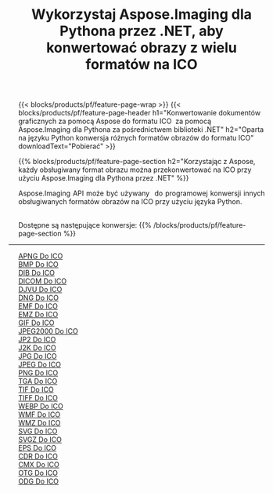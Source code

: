 ﻿---
title: Wykorzystaj Aspose.Imaging dla Pythona przez .NET, aby konwertować obrazy z wielu formatów na ICO 
weight: 3920
url: /pl/python-net/conversion/to/ico 
lang: pl
langdirlevel: 2
locales: zh-hans,ja,it,ru,de,es,fr,nl,id,lt,pl,pt,vi,tr,ko,zh-hant,ar,hi,th,sv,cs,uk,he
description: Możesz użyć Aspose.Imaging dla Pythona za pośrednictwem biblioteki .NET, aby przekonwertować z różnych formatów na ICO
---

{{< blocks/products/pf/feature-page-wrap >}}
{{< blocks/products/pf/feature-page-header h1="Konwertowanie dokumentów graficznych za pomocą Aspose do formatu ICO  za pomocą Aspose.Imaging dla Pythona za pośrednictwem biblioteki .NET" h2="Oparta na języku Python konwersja różnych formatów obrazów do formatu ICO" downloadText="Pobierać" >}}


{{% blocks/products/pf/feature-page-section  h2="Korzystając z Aspose, każdy obsługiwany format obrazu można przekonwertować na ICO przy użyciu Aspose.Imaging dla Pythona przez .NET" %}}
<p align=justify>Aspose.Imaging API może być używany  do programowej konwersji innych obsługiwanych formatów obrazów na ICO przy użyciu języka Python.</p>
<br/>
Dostępne są następujące konwersje:
{{% /blocks/products/pf/feature-page-section %}}
<div class="container-fluid productfamilypage bg-gray">
    <div class="convertypes bg-gray agp-content section">
        <div class="container">
		<hr style="margin-left:-20px;"/>
		<div class="row other-converters">
		    <div class='col-md-2 other-converter remove-lp remove-rp'><a href="/imaging/pl/python-net/conversion/apng-to-ico" >APNG Do ICO</a></div>
<div class='col-md-2 other-converter remove-lp remove-rp'><a href="/imaging/pl/python-net/conversion/bmp-to-ico" >BMP Do ICO</a></div>
<div class='col-md-2 other-converter remove-lp remove-rp'><a href="/imaging/pl/python-net/conversion/dib-to-ico" >DIB Do ICO</a></div>
<div class='col-md-2 other-converter remove-lp remove-rp'><a href="/imaging/pl/python-net/conversion/dicom-to-ico" >DICOM Do ICO</a></div>
<div class='col-md-2 other-converter remove-lp remove-rp'><a href="/imaging/pl/python-net/conversion/djvu-to-ico" >DJVU Do ICO</a></div>
<div class='col-md-2 other-converter remove-lp remove-rp'><a href="/imaging/pl/python-net/conversion/dng-to-ico" >DNG Do ICO</a></div>
<div class='col-md-2 other-converter remove-lp remove-rp'><a href="/imaging/pl/python-net/conversion/emf-to-ico" >EMF Do ICO</a></div>
<div class='col-md-2 other-converter remove-lp remove-rp'><a href="/imaging/pl/python-net/conversion/emz-to-ico" >EMZ Do ICO</a></div>
<div class='col-md-2 other-converter remove-lp remove-rp'><a href="/imaging/pl/python-net/conversion/gif-to-ico" >GIF Do ICO</a></div>
<div class='col-md-2 other-converter remove-lp remove-rp'><a href="/imaging/pl/python-net/conversion/jpeg2000-to-ico" >JPEG2000 Do ICO</a></div>
<div class='col-md-2 other-converter remove-lp remove-rp'><a href="/imaging/pl/python-net/conversion/jp2-to-ico" >JP2 Do ICO</a></div>
<div class='col-md-2 other-converter remove-lp remove-rp'><a href="/imaging/pl/python-net/conversion/j2k-to-ico" >J2K Do ICO</a></div>
<div class='col-md-2 other-converter remove-lp remove-rp'><a href="/imaging/pl/python-net/conversion/jpg-to-ico" >JPG Do ICO</a></div>
<div class='col-md-2 other-converter remove-lp remove-rp'><a href="/imaging/pl/python-net/conversion/jpeg-to-ico" >JPEG Do ICO</a></div>
<div class='col-md-2 other-converter remove-lp remove-rp'><a href="/imaging/pl/python-net/conversion/png-to-ico" >PNG Do ICO</a></div>
<div class='col-md-2 other-converter remove-lp remove-rp'><a href="/imaging/pl/python-net/conversion/tga-to-ico" >TGA Do ICO</a></div>
<div class='col-md-2 other-converter remove-lp remove-rp'><a href="/imaging/pl/python-net/conversion/tif-to-ico" >TIF Do ICO</a></div>
<div class='col-md-2 other-converter remove-lp remove-rp'><a href="/imaging/pl/python-net/conversion/tiff-to-ico" >TIFF Do ICO</a></div>
<div class='col-md-2 other-converter remove-lp remove-rp'><a href="/imaging/pl/python-net/conversion/webp-to-ico" >WEBP Do ICO</a></div>
<div class='col-md-2 other-converter remove-lp remove-rp'><a href="/imaging/pl/python-net/conversion/wmf-to-ico" >WMF Do ICO</a></div>
<div class='col-md-2 other-converter remove-lp remove-rp'><a href="/imaging/pl/python-net/conversion/wmz-to-ico" >WMZ Do ICO</a></div>
<div class='col-md-2 other-converter remove-lp remove-rp'><a href="/imaging/pl/python-net/conversion/svg-to-ico" >SVG Do ICO</a></div>
<div class='col-md-2 other-converter remove-lp remove-rp'><a href="/imaging/pl/python-net/conversion/svgz-to-ico" >SVGZ Do ICO</a></div>
<div class='col-md-2 other-converter remove-lp remove-rp'><a href="/imaging/pl/python-net/conversion/eps-to-ico" >EPS Do ICO</a></div>
<div class='col-md-2 other-converter remove-lp remove-rp'><a href="/imaging/pl/python-net/conversion/cdr-to-ico" >CDR Do ICO</a></div>
<div class='col-md-2 other-converter remove-lp remove-rp'><a href="/imaging/pl/python-net/conversion/cmx-to-ico" >CMX Do ICO</a></div>
<div class='col-md-2 other-converter remove-lp remove-rp'><a href="/imaging/pl/python-net/conversion/otg-to-ico" >OTG Do ICO</a></div>
<div class='col-md-2 other-converter remove-lp remove-rp'><a href="/imaging/pl/python-net/conversion/odg-to-ico" >ODG Do ICO</a></div>
                </div>
        </div>
    </div>
</div>
<br/>

